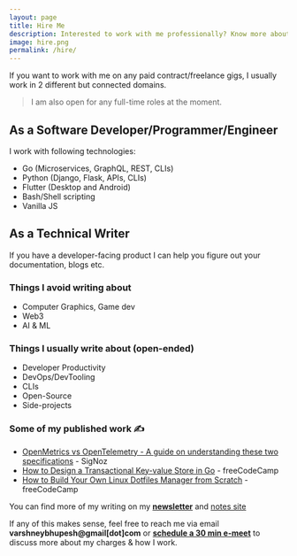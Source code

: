 ```yaml
---
layout: page
title: Hire Me
description: Interested to work with me professionally? Know more about my freelance work
image: hire.png
permalink: /hire/
---
```


If you want to work with me on any paid contract/freelance gigs, I usually work in 2 different but connected domains.

> I am also open for any full-time roles at the moment.

## As a Software Developer/Programmer/Engineer

I work with following technologies:

- Go (Microservices, GraphQL, REST, CLIs)
- Python (Django, Flask, APIs, CLIs)
- Flutter (Desktop and Android)
- Bash/Shell scripting
- Vanilla JS

## As a Technical Writer

If you have a developer-facing product I can help you figure out your documentation, blogs etc.

### Things I avoid writing about

- Computer Graphics, Game dev
- Web3
- AI & ML

### Things I usually write about (open-ended)

- Developer Productivity
- DevOps/DevTooling
- CLIs
- Open-Source
- Side-projects

### Some of my published work ✍️

- [OpenMetrics vs OpenTelemetry - A guide on understanding these two specifications](https://signoz.io/blog/openmetrics-vs-opentelemetry/) - SigNoz
- [How to Design a Transactional Key-value Store in Go](https://www.freecodecamp.org/news/design-a-key-value-store-in-go/) - freeCodeCamp
- [How to Build Your Own Linux Dotfiles Manager from Scratch](https://www.freecodecamp.org/news/build-your-own-dotfiles-manager-from-scratch/) - freeCodeCamp

You can find more of my writing on my [**newsletter**](https://buttondown.email/bhupesh/archive/) and [notes site](https://til.bhupesh.me)

If any of this makes sense, feel free to reach me via email **varshneybhupesh@gmail[dot]com** or <a class="mark" href="https://bhupesh.me/chat"><b>schedule a 30 min e-meet</b></a> to discuss more about my charges & how I work.

